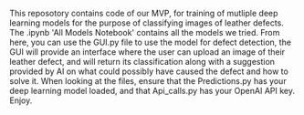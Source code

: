 This reposotory contains code of our MVP, for training of mutliple deep learning models for the purpose of classifying images of leather defects. The .ipynb 'All Models Notebook' contains all the models we tried. 
From here, you can use the GUI.py file to use the model for defect detection, the GUI will provide an interface where the user can upload an image of their leather defect, and will return its classification along with a suggestion provided by AI on what could possibly have caused the defect and how to solve it. 
When looking at the files, ensure that the Predictions.py has your deep learning model loaded, and that Api_calls.py has your OpenAI API key. Enjoy. 
